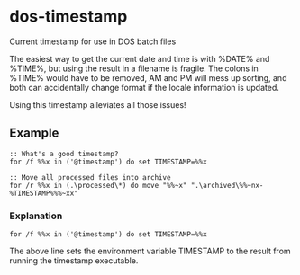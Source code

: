 # dos-timestamp

Current timestamp for use in DOS batch files

The easiest way to get the current date and time is with %DATE% and
%TIME%, but using the result in a filename is fragile.  The colons in
%TIME% would have to be removed, AM and PM will mess up sorting, and
both can accidentally change format if the locale information is
updated.

Using this timestamp alleviates all those issues!

## Example

    :: What's a good timestamp?
    for /f %%x in ('@timestamp') do set TIMESTAMP=%%x
    
    :: Move all processed files into archive
    for /r %%x in (.\processed\*) do move "%%~x" ".\archived\%%~nx-%TIMESTAMP%%%~xx"

### Explanation

    for /f %%x in ('@timestamp') do set TIMESTAMP=%%x

The above line sets the environment variable TIMESTAMP to the result
from running the timestamp executable.
